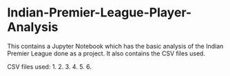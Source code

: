 # Indian-Premier-League-Player-Analysis

This contains a Jupyter Notebook which has the basic analysis of the Indian Premier League done
as a project. It also contains the CSV files used.

CSV files used:
1.
2.
3.
4.
5.
6.
